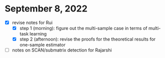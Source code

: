 # September 8, 2022

- [x] revise notes for Rui 
  - [x] step 1 (morning): figure out the multi-sample case in terms of multi-task learning
  - [x] step 2 (afternoon): revise the proofs for the theoretical results for
    one-sample estimator
- [ ] notes on SCAN/submatrix detection for Rajarshi